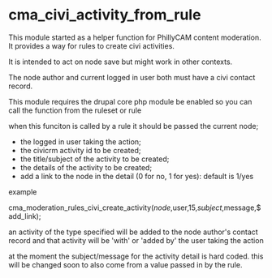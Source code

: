 # cma_civi_activity_from_rule

This module started as a helper function for PhillyCAM content moderation. It provides a way for rules to create civi activities. 

It is intended to act on node save but might work in other contexts. 

The node author and current logged in user both must have a civi contact record. 

This module requires the drupal core php module be enabled so you can call the function from the ruleset or rule 


when this funciton is called by a rule 
it should be passed the current node; 
 * the logged in user taking the action; 
 * the civicrm activity id to be created;
 * the title/subject of the activity to be created;
 * the details of the activity to be created;
 * add a link to the node in the detail (0 for no, 1 for yes): default is 1/yes  
 
example

cma_moderation_rules_civi_create_activity($node,$user,15,$subject,$message,$add_link);


an activity of the type specified will be added to the node author's contact record 
and that activity will be 'with' or 'added by' the user taking the action

at the moment the subject/message for the activity detail is hard coded. 
this will be changed soon to also come from a value passed in by the rule.
